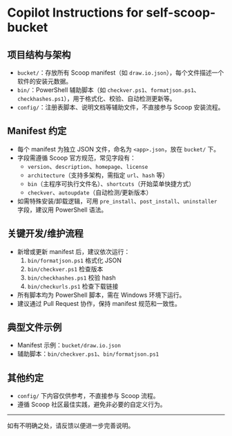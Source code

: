 # Copilot Instructions for self-scoop-bucket

## 项目结构与架构
- `bucket/`：存放所有 Scoop manifest（如 `draw.io.json`），每个文件描述一个软件的安装元数据。
- `bin/`：PowerShell 辅助脚本（如 `checkver.ps1`、`formatjson.ps1`、`checkhashes.ps1`），用于格式化、校验、自动检测更新等。
- `config/`：注册表脚本、说明文档等辅助文件，不直接参与 Scoop 安装流程。

## Manifest 约定
- 每个 manifest 为独立 JSON 文件，命名为 `<app>.json`，放在 `bucket/` 下。
- 字段需遵循 Scoop 官方规范，常见字段有：
  - `version`、`description`、`homepage`、`license`
  - `architecture`（支持多架构，需指定 `url`、`hash` 等）
  - `bin`（主程序可执行文件名）、`shortcuts`（开始菜单快捷方式）
  - `checkver`、`autoupdate`（自动检测/更新版本）
- 如需特殊安装/卸载逻辑，可用 `pre_install`、`post_install`、`uninstaller` 字段，建议用 PowerShell 语法。

## 关键开发/维护流程
- 新增或更新 manifest 后，建议依次运行：
  1. `bin/formatjson.ps1` 格式化 JSON
  2. `bin/checkver.ps1` 检查版本
  3. `bin/checkhashes.ps1` 校验 hash
  4. `bin/checkurls.ps1` 检查下载链接
- 所有脚本均为 PowerShell 脚本，需在 Windows 环境下运行。
- 建议通过 Pull Request 协作，保持 manifest 规范和一致性。

## 典型文件示例
- Manifest 示例：`bucket/draw.io.json`
- 辅助脚本：`bin/checkver.ps1`、`bin/formatjson.ps1`

## 其他约定
- `config/` 下内容仅供参考，不直接参与 Scoop 流程。
- 遵循 Scoop 社区最佳实践，避免非必要的自定义行为。

---
如有不明确之处，请反馈以便进一步完善说明。
